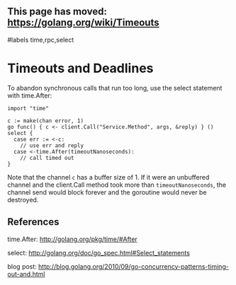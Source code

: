 ## This page has moved: https://golang.org/wiki/Timeouts ##
#labels time,rpc,select

# Timeouts and Deadlines #

To abandon synchronous calls that run too long, use the select statement with time.After:
```
import "time"

c := make(chan error, 1)
go func() { c <- client.Call("Service.Method", args, &reply) } ()
select {
  case err := <-c:
    // use err and reply
  case <-time.After(timeoutNanoseconds):
    // call timed out
}
```

Note that the channel `c` has a buffer size of 1.  If it were an unbuffered channel and the client.Call method took more than `timeoutNanoseconds`, the channel send would block forever and the goroutine would never be destroyed.

## References ##

time.After: http://golang.org/pkg/time/#After

select: http://golang.org/doc/go_spec.html#Select_statements

blog post: http://blog.golang.org/2010/09/go-concurrency-patterns-timing-out-and.html